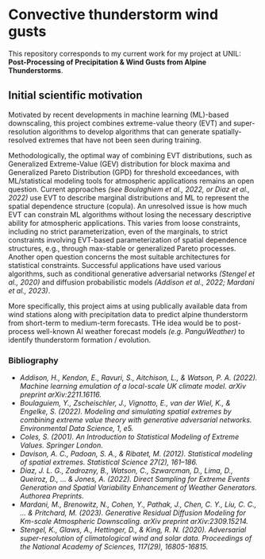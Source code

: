 # Convective thunderstorm wind gusts

This repository corresponds to my current work for my project at UNIL: **Post-Processing of Precipitation & Wind Gusts from Alpine Thunderstorms**.

## Initial scientific motivation

Motivated by recent developments in machine learning (ML)-based downscaling, this project combines extreme-value theory (EVT) and super-resolution algorithms to develop algorithms that can generate spatially-resolved extremes that have not been seen during training. 

Methodologically, the optimal way of combining EVT distributions, such as Generalized Extreme-Value (GEV) distribution for block maxima and Generalized Pareto Distribution (GPD) for threshold exceedances, with ML/statistical modeling tools for atmospheric applications remains an open question. Current approaches _(see Boulaghiem et al., 2022, or Diaz et al., 2022)_ use EVT to describe marginal distributions and ML to represent the spatial dependence structure (copula). An unresolved issue is how much EVT can constrain ML algorithms without losing the necessary descriptive ability for atmospheric applications. This varies from loose constraints, including no strict parameterization, even of the marginals, to strict constraints involving EVT-based parameterization of spatial dependence structures, e.g., through max-stable or generalized Pareto processes. Another open question concerns the most suitable architectures for statistical constraints. Successful applications have used various algorithms, such as conditional generative adversarial networks _(Stengel et al., 2020)_ and diffusion probabilistic models _(Addison et al., 2022; Mardani et al., 2023)_.

More specifically, this project aims at using publically available data from wind stations along with precipitation data to predict alpine thunderstorm from short-term to medium-term forecasts. THe idea would be to post-process well-known AI weather forecast models _(e.g. PanguWeather)_ to identify thunderstorm formation / evolution.

### Bibliography
 - *Addison, H., Kendon, E., Ravuri, S., Aitchison, L., & Watson, P. A. (2022). Machine learning emulation of a local-scale UK climate model. arXiv preprint arXiv:2211.16116.*
 - *Boulaguiem, Y., Zscheischler, J., Vignotto, E., van der Wiel, K., & Engelke, S. (2022). Modeling and simulating spatial extremes by combining extreme value theory with generative adversarial networks. Environmental Data Science, 1, e5.*
 - *Coles, S. (2001). An Introduction to Statistical Modeling of Extreme Values. Springer London.*
 - *Davison, A. C., Padoan, S. A., & Ribatet, M. (2012). Statistical modeling of spatial extremes. Statistical Science 27(2), 161–186.*
 - *Diaz, J. L. G., Zadrozny, B., Watson, C., Szwarcman, D., Lima, D., Queiroz, D., … & Jones, A. (2022). Direct Sampling for Extreme Events Generation and Spatial Variability Enhancement of Weather Generators. Authorea Preprints.*
 - *Mardani, M., Brenowitz, N., Cohen, Y., Pathak, J., Chen, C. Y., Liu, C. C., … & Pritchard, M. (2023). Generative Residual Diffusion Modeling for Km-scale Atmospheric Downscaling. arXiv preprint arXiv:2309.15214.*
 - *Stengel, K., Glaws, A., Hettinger, D., & King, R. N. (2020). Adversarial super-resolution of climatological wind and solar data. Proceedings of the National Academy of Sciences, 117(29), 16805-16815.*
